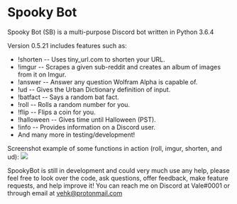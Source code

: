 Spooky Bot
=============

Spooky Bot (SB) is a multi-purpose Discord bot written in Python 3.6.4

Version 0.5.21 includes features such as:
- !shorten -- Uses tiny_url.com to shorten your URL.
- !imgur -- Scrapes a given sub-reddit and creates an album of images from it on Imgur.
- !answer -- Answer any question Wolfram Alpha is capable of.
- !ud -- Gives the Urban Dictionary definition of input.
- !batfact -- Says a random bat fact.
- !roll -- Rolls a random number for you.
- !flip -- Flips a coin for you.
- !halloween -- Gives time until Halloween (PST).
- !info -- Provides information on a Discord user.
- And many more in testing/development!

Screenshot example of some functions in action (roll, imgur, shorten, and ud):
<img src="https://i.imgur.com/eu2AC9C.png"></img>

SpookyBot is still in development and could very much use any help, please feel free to look over the code, ask questions, offer feedback, make feature requests, and help improve it! You can reach me on Discord at Vale#0001 or through email at vehk@protonmail.com
